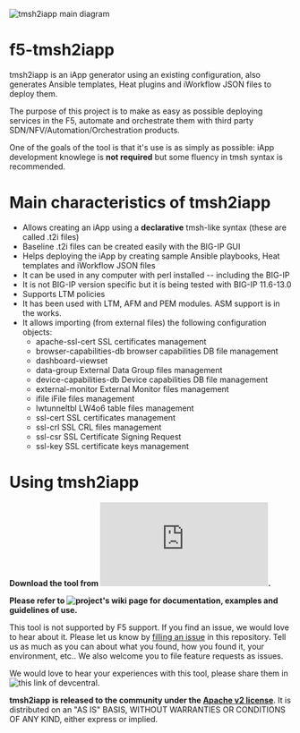 ![tmsh2iapp main diagram](https://github.com/f5devcentral/f5-tmsh2iapp/wiki/images/tmsh2iapp_main_diagram.png)

# f5-tmsh2iapp
tmsh2iapp is an iApp generator using an existing configuration, also generates Ansible templates, 
Heat plugins and iWorkflow JSON files to deploy them.

The purpose of this project is to make as easy as possible deploying services in the F5, 
automate and orchestrate them with third party SDN/NFV/Automation/Orchestration products.

One of the goals of the tool is that it's use is as simply as possible: iApp development knowlege is **not required**
but some fluency in tmsh syntax is recommended.

# Main characteristics of tmsh2iapp

* Allows creating an iApp using a **declarative** tmsh-like syntax (these are called .t2i files)
* Baseline .t2i files can be created easily with the BIG-IP GUI
* Helps deploying the iApp by creating sample Ansible playbooks, Heat templates and iWorkflow JSON files
* It can be used in any computer with perl installed -- including the BIG-IP
* It is not BIG-IP version specific but it is being tested with BIG-IP 11.6-13.0
* Supports LTM policies
* It has been used with LTM, AFM and PEM modules. ASM support is in the works.
* It allows importing (from external files) the following configuration objects:
    * apache-ssl-cert          SSL certificates management
    * browser-capabilities-db  browser capabilities DB file management
    * dashboard-viewset
    * data-group               External Data Group files management
    * device-capabilities-db   Device capabilities DB file management
    * external-monitor         External Monitor files management
    * ifile                    iFile files management
    * lwtunneltbl              LW4o6 table files management
    * ssl-cert                 SSL certificates management
    * ssl-crl                  SSL CRL files management
    * ssl-csr                  SSL Certificate Signing Request
    * ssl-key                  SSL certificate keys management


# Using tmsh2iapp

**Download the tool from ![this link](https://raw.githubusercontent.com/f5devcentral/f5-tmsh2iapp/master/tmsh2iapp.pl).**

**Please refer to ![project's wiki page](https://github.com/f5devcentral/f5-tmsh2iapp/wiki/) for documentation, examples and guidelines of use.**

This tool is not supported by F5 support. If you find an issue, we would love to hear about it. Please let us know by [filling an issue](https://github.com/f5devcentral/f5-tmsh2iapp/issues) in this repository. Tell us as much as you can about what you found, how you found it, your environment, etc.. We also welcome you to file feature requests as issues.

We would love to hear your experiences with this tool, please share them in ![this link of devcentral](https://devcentral.f5.com/codeshare/tmsh2iapp-iapp-generator-create-iapps-in-minutes-1065).

**tmsh2iapp is released to the community under the [Apache v2 license](http://www.apache.org/licenses/LICENSE-2.0.txt)**. It is distributed on an "AS IS" BASIS, WITHOUT WARRANTIES OR CONDITIONS OF ANY KIND, either express or implied.
